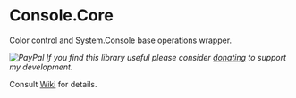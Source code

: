 # Console.Core
Color control and System.Console base operations wrapper.

*![PayPal](https://github.com/ObscureWare/Console.Commands/blob/master/doc/pp64.png) If you find this library useful please consider [donating](https://www.paypal.me/SebastianGruchacz) to support my development.*

Consult [Wiki](https://github.com/ObscureWare/Console.Core/wiki) for details.